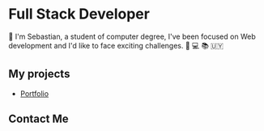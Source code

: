  # Full Stack Developer
 
 :wave: I'm Sebastian, a student of computer degree, I've been focused on Web development and I'd like to face exciting challenges. :monocle_face: :computer: :books: :uruguay:
 
 ## My projects 

 - [Portfolio](https://sebaborjas.github.io/)
 
  ## Contact Me
  
